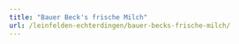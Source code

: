 ```yaml
---
title: "Bauer Beck's frische Milch"
url: /leinfelden-echterdingen/bauer-becks-frische-milch/
---
```

